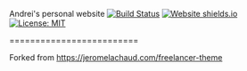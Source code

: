 Andrei's personal website  [![Build Status](https://travis-ci.org/andrewcon/andrewcon.github.io.svg?branch=master)](https://travis-ci.org/andrewcon/andrewcon.github.io/) [![Website shields.io](https://img.shields.io/website-up-down-green-red/http/shields.io.svg)](http://www.andreiconstantinescu.com/) [![License: MIT](https://img.shields.io/badge/License-MIT-yellow.svg)](https://opensource.org/licenses/MIT)

=========================

Forked from https://jeromelachaud.com/freelancer-theme